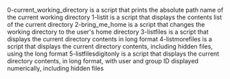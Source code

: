 0-current_working_directory is a script that prints the absolute path name of the current working directory
1-listit is a script that displays the contents list of the current directory
2-bring_me_home is a script that changes the working directory to the user's home directory
3-listfiles is a script that displays the current directory contents in long format
4-listmorefiles is a script that displays the current directory contents, including hidden files, using the long format
5-listfilesdigitonly is a script that displays the current directory contents, in long format, with user and group ID displayed numerically, including hidden files

